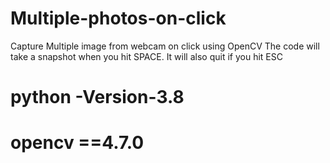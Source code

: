 # Multiple-photos-on-click
 Capture Multiple  image from webcam on click using OpenCV
 The code will take a snapshot when you hit SPACE. It will also quit if you hit ESC
 
 # python -Version-3.8
 # opencv ==4.7.0
 
